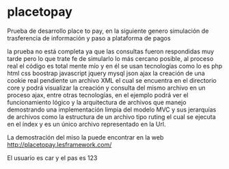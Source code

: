 # placetopay

Prueba de desarrollo place to pay, en la siguiente genero simulación de trasferencia de información y paso a plataforma de pagos

la prueba no está completa ya que las consultas fueron respondidas muy tarde pero lo que trate fe de simularlo lo más cercano posible, al proceso real el código es total mente mío y en él se usan tecnologías como lo es php html css boostrap javascript jquery mysql json ajax  la creación de una cookie real pendiente un archivo XML el cual se encuentra en el directorio core y podrá visualizar la creación y consulta del mismo archivo en un proceso ajax, entre otras tecnologías, en el ejemplo podrá ver el funcionamiento lógico y la arquitectura de archivos que manejo demostrando una implementación limpia del modelo MVC y sus jerarquías de archivos como la estructura de un archivo tipo ruting el cual se ejecuta en el índex y es un único archivo representado en la Url.

La demostración del miso la puede encontrar en la web
http://placetopay.lesframework.com/

El usuario es car y el pas es 123
